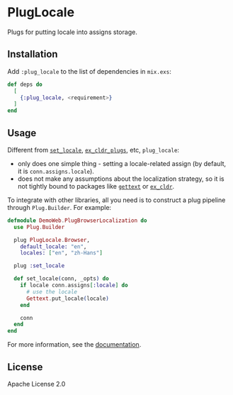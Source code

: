 # PlugLocale

Plugs for putting locale into assigns storage.

## Installation

Add `:plug_locale` to the list of dependencies in `mix.exs`:

```elixir
def deps do
  [
    {:plug_locale, <requirement>}
  ]
end
```

## Usage

Different from [`set_locale`](https://hex.pm/packages/set_locale), [`ex_cldr_plugs`](https://hex.pm/packages/ex_cldr_plugs), etc, `plug_locale`:

- only does one simple thing - setting a locale-related assign (by default, it is `conn.assigns.locale`).
- does not make any assumptions about the localization strategy, so it is not tightly bound to packages like [`gettext`](https://hex.pm/packages/gettext) or [`ex_cldr`](https://hex.pm/packages/ex_cldr).

To integrate with other libraries, all you need is to construct a plug pipeline through `Plug.Builder`. For example:

```elixir
defmodule DemoWeb.PlugBrowserLocalization do
  use Plug.Builder

  plug PlugLocale.Browser,
    default_locale: "en",
    locales: ["en", "zh-Hans"]

  plug :set_locale

  def set_locale(conn, _opts) do
    if locale conn.assigns[:locale] do
      # use the locale
      Gettext.put_locale(locale)
    end

    conn
  end
end
```

For more information, see the [documentation](https://hexdocs.pm/plug_locale).

## License

Apache License 2.0
